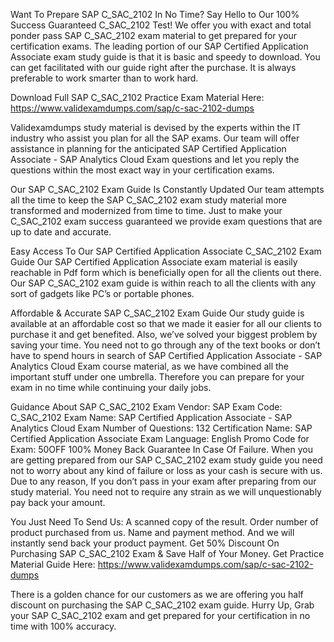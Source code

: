 Want To Prepare SAP C_SAC_2102 In No Time? Say Hello to Our 100% Success Guaranteed C_SAC_2102 Test!
We offer you with exact and total ponder pass SAP C_SAC_2102 exam material to get prepared for your certification exams. The leading portion of our SAP Certified Application Associate exam study guide is that it is basic and speedy to download. You can get facilitated with our guide right after the purchase. It is always preferable to work smarter than to work hard.

Download Full SAP C_SAC_2102 Practice Exam Material Here: https://www.validexamdumps.com/sap/c-sac-2102-dumps


Validexamdumps study material is devised by the experts within the IT industry who assist you plan for all the SAP exams. Our team will offer assistance in planning for the anticipated SAP Certified Application Associate - SAP Analytics Cloud Exam questions and let you reply the questions within the most exact way in your certification exams.

Our SAP C_SAC_2102 Exam Guide Is Constantly Updated
Our team attempts all the time to keep the SAP C_SAC_2102 exam study material more transformed and modernized from time to time. Just to make your C_SAC_2102 exam success guaranteed we provide exam questions that are up to date and accurate.

Easy Access To Our SAP Certified Application Associate C_SAC_2102 Exam Guide
Our SAP Certified Application Associate exam material is easily reachable in Pdf form which is beneficially open for all the clients out there. Our SAP C_SAC_2102 exam guide is within reach to all the clients with any sort of gadgets like PC’s or portable phones.

Affordable & Accurate SAP C_SAC_2102 Exam Guide
Our study guide is available at an affordable cost so that we made it easier for all our clients to purchase it and get benefited. Also, we’ve solved your biggest problem by saving your time. You need not to go through any of the text books or don’t have to spend hours in search of SAP Certified Application Associate - SAP Analytics Cloud Exam course material, as we have combined all the important stuff under one umbrella. Therefore you can prepare for your exam in no time while continuing your daily jobs.

Guidance About SAP C_SAC_2102 Exam
Vendor: SAP
Exam Code: C_SAC_2102
Exam Name: SAP Certified Application Associate - SAP Analytics Cloud Exam
Number of Questions: 132
Certification Name: SAP Certified Application Associate
Exam Language: English
Promo Code for Exam: 50OFF
100% Money Back Guarantee In Case Of Failure.
When you are getting prepared from our SAP C_SAC_2102 exam study guide you need not to worry about any kind of failure or loss as your cash is secure with us. Due to any reason, If you don’t pass in your exam after preparing from our study material. You need not to require any strain as we will unquestionably pay back your amount.

You Just Need To Send Us:
A scanned copy of the result.
Order number of product purchased from us.
Name and payment method.
And we will instantly send back your product payment.
Get 50% Discount On Purchasing SAP C_SAC_2102 Exam & Save Half of Your Money.
Get Practice Material Guide Here: https://www.validexamdumps.com/sap/c-sac-2102-dumps

There is a golden chance for our customers as we are offering you half discount on purchasing the SAP C_SAC_2102 exam guide. Hurry Up, Grab your SAP C_SAC_2102 exam and get prepared for your certification in no time with 100% accuracy.

